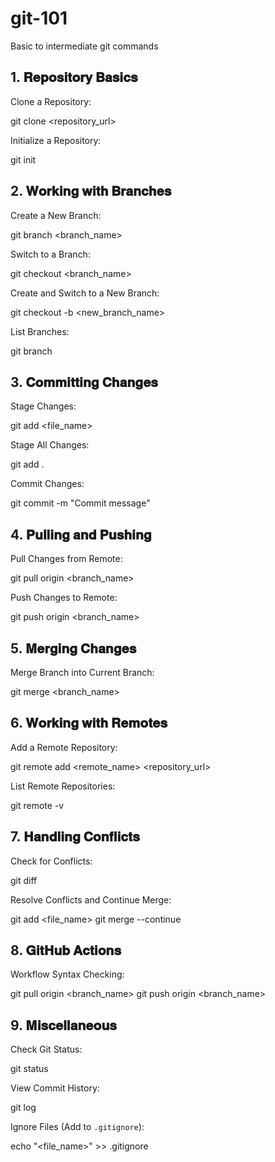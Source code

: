 # git-101
Basic to intermediate git commands

## 1. 𝐑𝐞𝐩𝐨𝐬𝐢𝐭𝐨𝐫𝐲 𝐁𝐚𝐬𝐢𝐜𝐬

Clone a Repository:

git clone <repository_url>

Initialize a Repository:

git init


## 2. 𝐖𝐨𝐫𝐤𝐢𝐧𝐠 𝐰𝐢𝐭𝐡 𝐁𝐫𝐚𝐧𝐜𝐡𝐞𝐬

Create a New Branch:

git branch <branch_name>

Switch to a Branch:

git checkout <branch_name>

Create and Switch to a New Branch:

git checkout -b <new_branch_name>

List Branches:

git branch


## 3. 𝐂𝐨𝐦𝐦𝐢𝐭𝐭𝐢𝐧𝐠 𝐂𝐡𝐚𝐧𝐠𝐞𝐬

Stage Changes:

git add <file_name>

Stage All Changes:

git add .

Commit Changes:
 
git commit -m "Commit message"


## 4. 𝐏𝐮𝐥𝐥𝐢𝐧𝐠 𝐚𝐧𝐝 𝐏𝐮𝐬𝐡𝐢𝐧𝐠

Pull Changes from Remote:
 
git pull origin <branch_name>

Push Changes to Remote:
 
git push origin <branch_name>


## 5. 𝐌𝐞𝐫𝐠𝐢𝐧𝐠 𝐂𝐡𝐚𝐧𝐠𝐞𝐬

Merge Branch into Current Branch:
 
git merge <branch_name>


## 6. 𝐖𝐨𝐫𝐤𝐢𝐧𝐠 𝐰𝐢𝐭𝐡 𝐑𝐞𝐦𝐨𝐭𝐞𝐬

Add a Remote Repository:
 
git remote add <remote_name> <repository_url>

List Remote Repositories:
 
git remote -v


## 7. 𝐇𝐚𝐧𝐝𝐥𝐢𝐧𝐠 𝐂𝐨𝐧𝐟𝐥𝐢𝐜𝐭𝐬

Check for Conflicts:
 
git diff

Resolve Conflicts and Continue Merge:

git add <file_name>
git merge --continue


## 8. 𝐆𝐢𝐭𝐇𝐮𝐛 𝐀𝐜𝐭𝐢𝐨𝐧𝐬

Workflow Syntax Checking:

git pull origin <branch_name>
git push origin <branch_name>


## 9. 𝐌𝐢𝐬𝐜𝐞𝐥𝐥𝐚𝐧𝐞𝐨𝐮𝐬

Check Git Status:
 
git status

View Commit History:
 
git log

Ignore Files (Add to `.gitignore`):
 
echo "<file_name>" >> .gitignore
